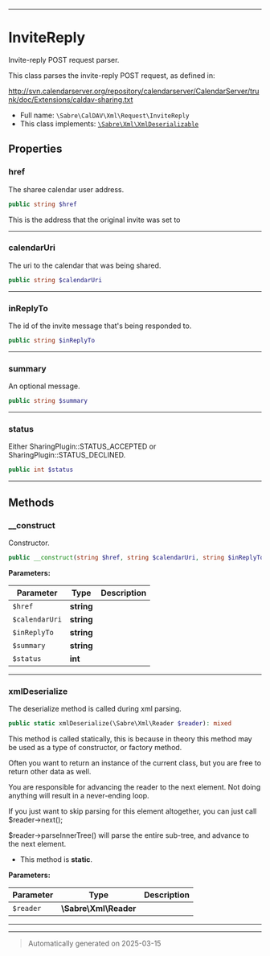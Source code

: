 ***

# InviteReply

Invite-reply POST request parser.

This class parses the invite-reply POST request, as defined in:

http://svn.calendarserver.org/repository/calendarserver/CalendarServer/trunk/doc/Extensions/caldav-sharing.txt

* Full name: `\Sabre\CalDAV\Xml\Request\InviteReply`
* This class implements:
[`\Sabre\Xml\XmlDeserializable`](../../../Xml/XmlDeserializable.md)



## Properties


### href

The sharee calendar user address.

```php
public string $href
```

This is the address that the original invite was set to




***

### calendarUri

The uri to the calendar that was being shared.

```php
public string $calendarUri
```






***

### inReplyTo

The id of the invite message that's being responded to.

```php
public string $inReplyTo
```






***

### summary

An optional message.

```php
public string $summary
```






***

### status

Either SharingPlugin::STATUS_ACCEPTED or SharingPlugin::STATUS_DECLINED.

```php
public int $status
```






***

## Methods


### __construct

Constructor.

```php
public __construct(string $href, string $calendarUri, string $inReplyTo, string $summary, int $status): mixed
```








**Parameters:**

| Parameter | Type | Description |
|-----------|------|-------------|
| `$href` | **string** |  |
| `$calendarUri` | **string** |  |
| `$inReplyTo` | **string** |  |
| `$summary` | **string** |  |
| `$status` | **int** |  |





***

### xmlDeserialize

The deserialize method is called during xml parsing.

```php
public static xmlDeserialize(\Sabre\Xml\Reader $reader): mixed
```

This method is called statically, this is because in theory this method
may be used as a type of constructor, or factory method.

Often you want to return an instance of the current class, but you are
free to return other data as well.

You are responsible for advancing the reader to the next element. Not
doing anything will result in a never-ending loop.

If you just want to skip parsing for this element altogether, you can
just call $reader->next();

$reader->parseInnerTree() will parse the entire sub-tree, and advance to
the next element.

* This method is **static**.




**Parameters:**

| Parameter | Type | Description |
|-----------|------|-------------|
| `$reader` | **\Sabre\Xml\Reader** |  |





***


***
> Automatically generated on 2025-03-15
